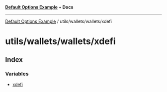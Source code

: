 [**Default Options Example**](../../../../README.md) • **Docs**

***

[Default Options Example](../../../../modules.md) / utils/wallets/wallets/xdefi

# utils/wallets/wallets/xdefi

## Index

### Variables

- [xdefi](variables/xdefi.md)
